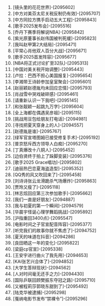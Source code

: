 
1. [镜头里的花花世界]-[2095602]
1. [中方对美芬太尼关税反制仍有效]-[2095707]
1. [中方同拉方携手启动五大工程]-[2095843]
1. [歌手2025发布会]-[2095516]
1. [乔丹下赛季将解说NBA]-[2095842]
1. [紫光原董事长赵伟国被判死缓]-[2095823]
1. [我叫赵甲第2大结局]-[2095471]
1. [平常心肖他双人百分大战]-[2095671]
1. [歌手2025首发阵容]-[2095677]
1. [NBA将正式讨论扩至32队]-[2095313]
1. [中国对美关税开始调整]-[2095443]
1. [卢拉：巴西不担心美国报复]-[2095654]
1. [李湘带王诗龄参加皇室聚会]-[2095601]
1. [赵丽颖赵德胤均未回应恋情]-[2095793]
1. [肖战雪中哭戏破碎感]-[2095461]
1. [请重新认识一下我吧]-[2095145]
1. [和张靓颖一起跳九万字]-[2095604]
1. [全上海都在偶遇吴彦祖]-[2095115]
1. [挑战用豆包给朋友打电话]-[2094981]
1. [寻找把夏天穿身上的人]-[2094557]
1. [赵德胤是谁]-[2095767]
1. [绿军官宣塔图姆已接受修复手术]-[2095192]
1. [普京怒斥西方领导人白痴]-[2095270]
1. [丁真爆改十八铜人]-[2095452]
1. [边伯贤终于拍上了跺脚变装]-[2095376]
1. [歌手2025 Grace唱功]-[2095802]
1. [迪丽热巴恋夏海盗造型]-[2095352]
1. [QQ秀的风又吹回来了]-[2095458]
1. [刘诗诗张云龙滑跪杀气场爆炸]-[2095863]
1. [贾玲又瘦了]-[2095118]
1. [林志炫回应第三次参加歌手]-[2095662]
1. [我们一直是好朋友]-[2094887]
1. [我与初夏的第一个瞬间]-[2094579]
1. [华晨宇怪诞心理学舞蹈挑战]-[2095892]
1. [沪指重回3400点]-[2095547]
1. [电影时间之子官宣配音阵容]-[2095377]
1. [听完我们的故事你就不焦虑了]-[2094752]
1. [夏天的味道在抖音]-[2094286]
1. [良田晒这一年的变化]-[2095822]
1. [梁庭cp官宣]-[2095338]
1. [王安宇进行曲火了我先用]-[2094653]
1. [KAI张艺兴合体了]-[2094852]
1. [大学生答辩现状]-[2094562]
1. [人对时间毫无还手之力]-[2094430]
1. [国际乒联回顾樊振东夺冠之路]-[2095710]
1. [又被程莉莎郭晓东甜到了]-[2095492]
1. [陆克华被逮捕]-[2095298]
1. [戛纳电影节发布“禁裸令”]-[2095296]